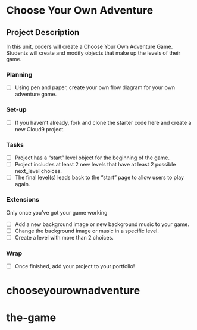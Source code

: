 # Choose Your Own Adventure

## Project Description 
In this unit, coders will create a Choose Your Own Adventure Game. Students will create and modify objects that make up the levels of their game. 

### Planning
- [ ] Using pen and paper, create your own flow diagram for your own adventure game.

### Set-up
- [ ] If you haven’t already, fork and clone the starter code here and create a new Cloud9 project.

### Tasks
- [ ] Project has a “start” level object for the beginning of the game.
- [ ] Project includes at least 2 new levels that have at least 2 possible next_level choices.
- [ ] The final level(s) leads back to the “start” page to allow users to play again.

### Extensions
Only once you’ve got your game working
- [ ] Add a new background image or new background music to your game.
- [ ] Change the background image or music in a specific level.
- [ ] Create a level with more than 2 choices.

### Wrap
- [ ] Once finished, add your project to your portfolio!
# chooseyourownadventure
# the-game
